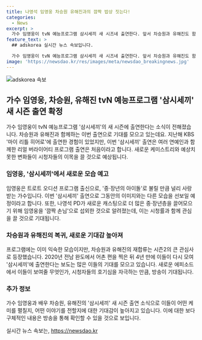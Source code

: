 ```yaml
---
title: 나영석 임영웅 차승원 유해진과의 깜짝 밥상 짓는다!
categories:
  - News
excerpt: >
  가수 임영웅이 tvN 예능프로그램 삼시세끼 새 시즈네 출연한다. 앞서 차승원과 유해진도 함께 출연하여 이목을 끌었던 삼시세끼의 새로운 시즌으로, 이는 임영웅에게는 처음이자 중·장년층을 타겟으로 한 첫 리얼 버라이어티 프로그램으로 기대된다. 7월에 촬영이 시작되며, 새로운 프로그램 기획을 위해 차승원과 유해진이 합류하였으며, 구체적인 내용은 방송을 통해 확인 가능하다.
feature_text: >
  ## adskorea 실시간 뉴스 속보입니다.

  가수 임영웅이 tvN 예능프로그램 삼시세끼 새 시즈네 출연한다. 앞서 차승원과 유해진도 함께 출연하여 이목을 끌었던 삼시세끼의 새로운 시즌으로, 이는 임영웅에게는 처음이자 중·장년층을 타겟으로 한 첫 리얼 버라이어티 프로그램으로 기대된다. 7월에 촬영이 시작되며, 새로운 프로그램 기획을 위해 차승원과 유해진이 합류하였으며, 구체적인 내용은 방송을 통해 확인 가능하다.
image: 'https://newsdao.kr/res/images/meta/newsdao_breakingnews.jpg'
---
```


<p><img src="https://newsdao.kr/res/images/meta/newsdao_breakingnews.jpg" alt="adskorea 속보" /></p>

<h2 data-ke-size="size26">가수 임영웅, 차승원, 유해진 tvN 예능프로그램 '삼시세끼' 새 시즌 출연 확정</h2>

<p data-ke-size="size16">가수 임영웅이 tvN 예능프로그램 '삼시세끼'의 새 시즌에 출연한다는 소식이 전해졌습니다. 차승원과 유해진과 함께하는 이번 출연으로 기대를 모으고 있는데요. 지난해 KBS '마이 리틀 히어로'에 출연한 경험이 있었지만, 이번 '삼시세끼' 출연은 여러 연예인과 함께한 리얼 버라이어티 프로그램 출연은 처음이라고 합니다. 새로운 케미스트리와 예상치 못한 변화들이 시청자들의 이목을 끌 것으로 예상됩니다.</p>

<h3 data-ke-size="size24">임영웅, '삼시세끼'에서 새로운 모습 예고</h3>

<p data-ke-size="size16">임영웅은 트로트 오디션 프로그램 출신으로, '중·장년의 아이돌'로 불릴 만큼 널리 사랑받는 가수입니다. 이번 '삼시세끼' 출연으로 그동안의 이미지와는 다른 모습을 선보일 예정이라고 합니다. 또한, 나영석 PD가 새로운 캐스팅으로 더 많은 중·장년층을 끌어모으기 위해 임영웅을 '깜짝 손님'으로 섭외한 것으로 알려졌는데, 이는 시청률과 함께 관심을 끌 것으로 기대됩니다.</p>

<h3 data-ke-size="size24">차승원과 유해진의 복귀, 새로운 기대감 높아져</h3>

<p data-ke-size="size16">프로그램에는 이미 익숙한 모습이지만, 차승원과 유해진의 재합류는 시즌2의 큰 관심사로 등장했습니다. 2020년 전남 완도에서 어촌 편을 찍은 뒤 4년 만에 이들이 다시 모여 '삼시세끼'에 출연한다는 보도는 많은 이들의 기대를 모으고 있습니다. 새로운 에피소드에서 이들이 보여줄 무엇인가, 시청자들의 호기심을 자극하는 만큼, 방송이 기대됩니다.</p>

<h3 data-ke-size="size24">추가 정보</h3>

<p data-ke-size="size16">가수 임영웅과 배우 차승원, 유해진의 '삼시세끼' 새 시즌 출연 소식으로 이들이 어떤 케미를 펼칠지, 어떤 이야기를 전할지에 대한 기대감이 높아지고 있습니다. 이에 대한 보다 구체적인 내용은 방송을 통해 확인할 수 있을 것으로 보입니다. </p>
실시간 뉴스 속보는, <a href="https://newsdao.kr" rel="dofollow">https://newsdao.kr</a>


